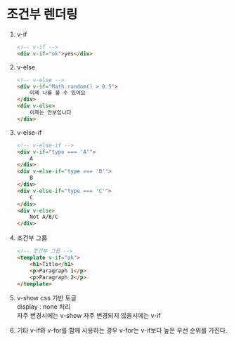 # 조건부 렌더링
1. v-if
    ```html
    <!-- v-if -->
    <div v-if="ok">yes</div>
    ```
2. v-else 
    ```html
    <!-- v-else -->
    <div v-if="Math.random() > 0.5">
        이제 나를 볼 수 있어요
    </div>
    <div v-else>
        이제는 안보입니다
    </div>
    ```
3. v-else-if
    ```html
    <!-- v-else-if -->
    <div v-if="type === 'A'">
        A
    </div>
    <div v-else-if="type === 'B'">
        B
    </div>
    <div v-else-if="type === 'C'">
        C
    </div>
    <div v-else>
        Not A/B/C
    </div>
    ```
4. 조건부 그룹
    ```html
    <!-- 조건부 그룹 -->
    <template v-if="ok">
        <h1>Title</h1>
        <p>Paragraph 1</p>
        <p>Paragraph 2</p>
    </template>
    ```
5. v-show
    css 기반 토글   
    display : none 처리     
    자주 변경시에는 v-show 
    자주 변경되지 않을시에는 v-if 

6. 기타 
    v-if와 v-for를 함께 사용하는 경우 v-for는 v-if보다 높은 우선 순위를 가진다.
    


